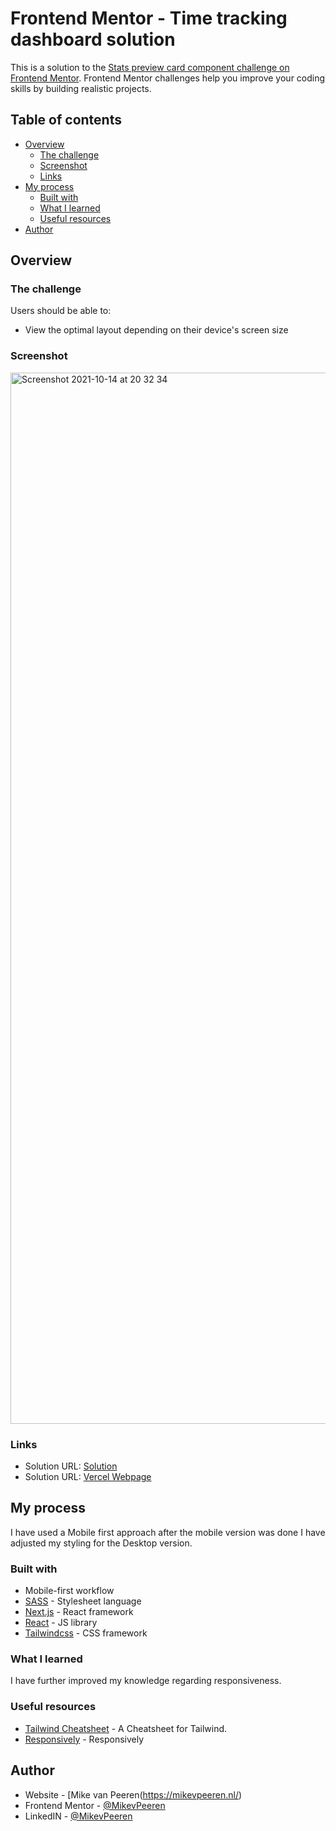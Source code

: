 # Frontend Mentor - Time tracking dashboard solution

This is a solution to the [Stats preview card component challenge on Frontend Mentor](https://www.frontendmentor.io/challenges/stats-preview-card-component-8JqbgoU62). Frontend Mentor challenges help you improve your coding skills by building realistic projects.

## Table of contents

- [Overview](#overview)
  - [The challenge](#the-challenge)
  - [Screenshot](#screenshot)
  - [Links](#links)
- [My process](#my-process)
  - [Built with](#built-with)
  - [What I learned](#what-i-learned)
  - [Useful resources](#useful-resources)
- [Author](#author)

## Overview

### The challenge

Users should be able to:

- View the optimal layout depending on their device's screen size

### Screenshot

<img width="1682" alt="Screenshot 2021-10-14 at 20 32 34" src="https://user-images.githubusercontent.com/15649037/137375946-c1dee457-200e-471c-bf76-d1d03c2c93be.png">

### Links

- Solution URL: [Solution](https://www.frontendmentor.io/solutions/stats-preview-card-with-nextjsreacttailwindcss-wXWiFM-Tu)
- Solution URL: [Vercel Webpage](stats-preview-card-component-tau-vert.vercel.app)

## My process

I have used a Mobile first approach after the mobile version was done I have adjusted my styling for the Desktop version.

### Built with

- Mobile-first workflow
- [SASS](https://sass-lang.com/) - Stylesheet language
- [Next.js](https://nextjs.org/) - React framework
- [React](https://reactjs.org/) - JS library
- [Tailwindcss](https://tailwindcss.com/) - CSS framework

### What I learned

I have further improved my knowledge regarding responsiveness.

### Useful resources

- [Tailwind Cheatsheet](https://nerdcave.com/tailwind-cheat-sheet) - A Cheatsheet for Tailwind.
- [Responsively](https://responsively.app/) - Responsively

## Author

- Website - [Mike van Peeren(https://mikevpeeren.nl/)
- Frontend Mentor - [@MikevPeeren](https://www.frontendmentor.io/profile/MikevPeeren)
- LinkedIN - [@MikevPeeren](https://www.linkedin.com/in/mikevpeeren/)
